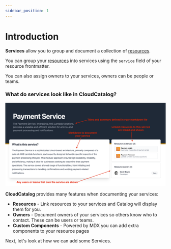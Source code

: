 ```yaml
---
sidebar_position: 1
---
```


# Introduction

**Services** allow you to group and document a collection of [resources](/docs/overview/guides/resources/introduction).

You can group your [resources](/docs/overview/guides/resources/introduction) into services using the `service` field of your resource frontmatter.

You can also assign owners to your services, owners can be people or teams.

### What do services look like in CloudCatalog?

![Service Example](./img/Service.png)

**CloudCatalog** provides many features when documenting your services:

- **Resources** - Link resources to your services and Catalog will display them for you.
- **Owners** - Document owners of your services so others know who to contact. These can be users or teams.
- **Custom Components** - Powered by MDX you can add extra components to your resource pages

Next, let's look at how we can add some Services.
